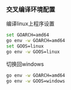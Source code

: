 

### 交叉编译环境配置

编译linux上程序设置
```bash
set GOARCH=amd64
go env -w GOARCH=amd64
set GOOS=linux
go env -w GOOS=linux
```
切换回windows

```bash
go env -w GOARCH=amd64
go env -w GOOS=windows
```




